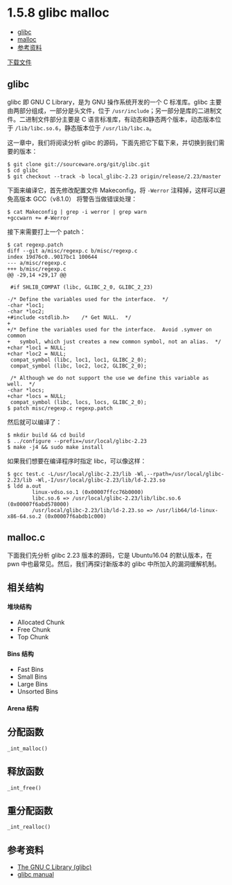 # 1.5.8 glibc malloc

- [glibc](#glibc)
- [malloc](#malloc)
- [参考资料](#参考资料)


[下载文件](../src/others/1.5.8_glibc_malloc)

## glibc
glibc 即 GNU C Library，是为 GNU 操作系统开发的一个 C 标准库。glibc 主要由两部分组成，一部分是头文件，位于 `/usr/include`；另一部分是库的二进制文件。二进制文件部分主要是 C 语言标准库，有动态和静态两个版本，动态版本位于 `/lib/libc.so.6`，静态版本位于 `/usr/lib/libc.a`。

这一章中，我们将阅读分析 glibc 的源码，下面先把它下载下来，并切换到我们需要的版本：
```
$ git clone git://sourceware.org/git/glibc.git
$ cd glibc
$ git checkout --track -b local_glibc-2.23 origin/release/2.23/master
```
下面来编译它，首先修改配置文件 Makeconfig，将 `-Werror` 注释掉，这样可以避免高版本 GCC（v8.1.0） 将警告当做错误处理：
```
$ cat Makeconfig | grep -i werror | grep warn
+gccwarn += #-Werror
```
接下来需要打上一个 patch：
```
$ cat regexp.patch
diff --git a/misc/regexp.c b/misc/regexp.c
index 19d76c0..9017bc1 100644
--- a/misc/regexp.c
+++ b/misc/regexp.c
@@ -29,14 +29,17 @@ 
 
 #if SHLIB_COMPAT (libc, GLIBC_2_0, GLIBC_2_23)
 
-/* Define the variables used for the interface.  */
-char *loc1;
-char *loc2;
+#include <stdlib.h>	/* Get NULL.  */
+
+/* Define the variables used for the interface.  Avoid .symver on common
+   symbol, which just creates a new common symbol, not an alias.  */
+char *loc1 = NULL;
+char *loc2 = NULL;
 compat_symbol (libc, loc1, loc1, GLIBC_2_0);
 compat_symbol (libc, loc2, loc2, GLIBC_2_0);
 
 /* Although we do not support the use we define this variable as well.  */
-char *locs;
+char *locs = NULL;
 compat_symbol (libc, locs, locs, GLIBC_2_0);
$ patch misc/regexp.c regexp.patch
```
然后就可以编译了：
```
$ mkdir build && cd build
$ ../configure --prefix=/usr/local/glibc-2.23
$ make -j4 && sudo make install
```

如果我们想要在编译程序时指定 libc，可以像这样：
```
$ gcc test.c -L/usr/local/glibc-2.23/lib -Wl,--rpath=/usr/local/glibc-2.23/lib -Wl,-I/usr/local/glibc-2.23/lib/ld-2.23.so
$ ldd a.out
        linux-vdso.so.1 (0x00007ffcc76b0000)
        libc.so.6 => /usr/local/glibc-2.23/lib/libc.so.6 (0x00007f6abd578000)
        /usr/local/glibc-2.23/lib/ld-2.23.so => /usr/lib64/ld-linux-x86-64.so.2 (0x00007f6abdb1c000)
```


## malloc.c
下面我们先分析 glibc 2.23 版本的源码，它是 Ubuntu16.04 的默认版本，在 pwn 中也最常见。然后，我们再探讨新版本的 glibc 中所加入的漏洞缓解机制。

## 相关结构
#### 堆块结构
- Allocated Chunk
- Free Chunk
- Top Chunk

#### Bins 结构
- Fast Bins
- Small Bins
- Large Bins
- Unsorted Bins

#### Arena 结构

## 分配函数
`_int_malloc()`

## 释放函数
`_int_free()`

## 重分配函数
`_int_realloc()`


## 参考资料
- [The GNU C Library (glibc)](https://www.gnu.org/software/libc/)
- [glibc manual](https://www.gnu.org/software/libc/manual/)
